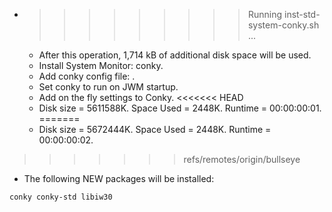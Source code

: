 * >>>>>>>>> Running inst-std-system-conky.sh ...
  * After this operation, 1,714 kB of additional disk space will be used.
  * Install System Monitor: conky.
  * Add conky config file: .
  * Set conky to run on JWM startup.
  * Add on the fly settings to Conky.
<<<<<<< HEAD
  * Disk size = 5611588K. Space Used = 2448K. Runtime = 00:00:00:01.
=======
  * Disk size = 5672444K. Space Used = 2448K. Runtime = 00:00:00:02.
>>>>>>> refs/remotes/origin/bullseye
  * The following NEW packages will be installed:
  ```bash
conky conky-std libiw30
  ```
